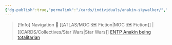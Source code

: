 ```yaml
---
{"dg-publish":true,"permalink":"/cards/individuals/anakin-skywalker/","created":"2023-04-21T11:13:37.019+02:00","updated":"2023-04-29T17:03:18.253+02:00"}
---
```


> [!Info] Navigation 💠
> [[ATLAS/MOC 🗺️ Fiction\|MOC 🗺️ Fiction]] | [[CARDS/Collectives/Star Wars\|Star Wars]] 
> [ENTP Anakin being totalitarian](https://www.youtube.com/watch?v=WNSq5wYdwb0) 
